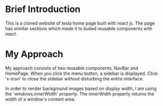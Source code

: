 # Brief Introduction

This is a cloned website of tesla home page built with react js. The page has simillar sections which made it to builed reusable components with react.

# My Approach

My approach consists of two reusable components, NavBar and HomePage. When you click the menu button, a sidebar is displayed. Click 'x-icon' to close the sidebar without disturbing the entire interface.

In order to render background images based on display width, I am using the 'windows.innerWidth' property. The innerWidth property returns the width of a window's content area.
